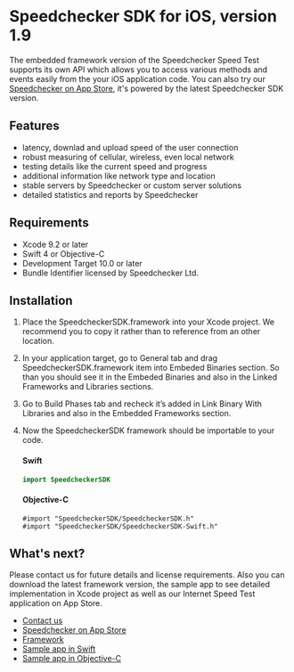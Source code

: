 # Speedchecker SDK for iOS, version 1.9

The embedded framework version of the Speedchecker Speed Test supports its own API which allows you to access various methods and events easily from the your iOS application code. You can also try our  [Speedchecker on App Store](https://itunes.apple.com/app/id658790195), it's powered by the latest Speedchecker SDK version.

## Features
- latency, downlad and upload speed of the user connection
- robust measuring of cellular, wireless, even local network
- testing details like the current speed and progress
- additional information like network type and location
- stable servers by Speedchecker or custom server solutions
- detailed statistics and reports by Speedchecker

## Requirements
  - Xcode 9.2 or later
  - Swift 4 or Objective-C
  - Development Target 10.0 or later
  - Bundle Identifier licensed by Speedchecker Ltd.

## Installation
1. Place the SpeedcheckerSDK.framework into your Xcode project. We recommend you to copy it rather than to reference from an other location.
2. In your application target, go to General tab and drag SpeedcheckerSDK.framework item into Embeded Binaries section. So than you should see it in the Embeded Binaries and also in the Linked Frameworks and Libraries sections. 
3. Go to Build Phases tab and recheck it’s added in Link Binary With Libraries and also in the Embedded Frameworks section.
4. Now the SpeedcheckerSDK framework should be importable to your code.
	#### Swift
    ```swift
    import SpeedcheckerSDK
    ```
    
    #### Objective-C
    ```objc
    #import "SpeedcheckerSDK/SpeedcheckerSDK.h"
    #import "SpeedcheckerSDK/SpeedcheckerSDK-Swift.h"
    ```

## What's next?
Please contact us for future details and license requirements. Also you can download the latest framework version, the sample app to see detailed implementation in Xcode project as well as our Internet Speed Test application on App Store.
- [Contact us](http://www.speedchecker.xyz/contact-us.html)
- [Speedchecker on App Store](https://itunes.apple.com/app/id658790195)
- [Framework](https://github.com/speedchecker/speedchecker-sdk-ios/tree/master/Framework/SpeedcheckerSDK.framework)
- [Sample app in Swift](https://github.com/speedchecker/speedchecker-sdk-ios/tree/master/Sample%20in%20Objective-C)
- [Sample app in Objective-C](https://github.com/speedchecker/speedchecker-sdk-ios/tree/master/Sample%20in%20Swift)

